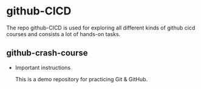 # github-CICD
The repo github-CICD is used for exploring all different kinds of github cicd courses and consists a lot of hands-on tasks.

## github-crash-course
- Important instructions
  
  This is a demo repository for practicing Git & GitHub.
